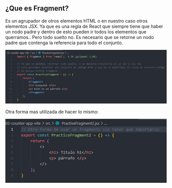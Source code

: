 ## ¿Que es Fragment?

Es un agrupador de otros elementos HTML o en nuestro caso otros elementos JSX.
Ya que es una regla de React que siempre tiene que haber un nodo padre y dentro de esto pueden ir todos los elementos que querramos.. Pero todo suelto  no. Es necesario que se retorne un nodo padre que contenga la referencia para todo el conjunto.

![alt text](./images/image-5.png)

Otra forma mas utilizada de hacer lo mismo:

![alt text](./images/image-6.png)